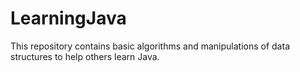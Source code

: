 # LearningJava
This repository contains basic algorithms and manipulations of data structures to help others learn Java.
